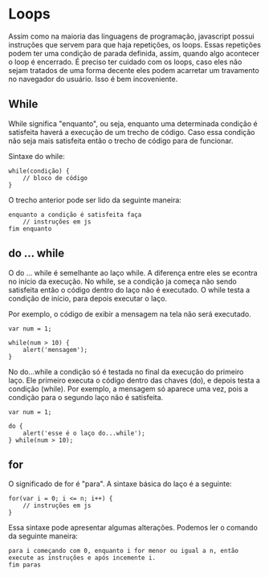 # Loops

Assim como na maioria das linguagens de programação, javascript possui instruções que servem para que haja repetições, os loops. Essas repetições podem ter uma condição de parada definida, assim, quando algo acontecer o loop é encerrado.
É preciso ter cuidado com os loops, caso eles não sejam tratados de uma forma decente eles podem acarretar um travamento no navegador do usuário. Isso é bem incoveniente.

## While

While significa "enquanto", ou seja, enquanto uma determinada condição é satisfeita haverá a execução de um trecho de código. Caso essa condição não seja mais satisfeita então o trecho de código para de funcionar.

Sintaxe do while:

```
while(condição) {
    // bloco de código
}
```
O trecho anterior pode ser lido da seguinte maneira:
```
enquanto a condição é satisfeita faça
    // instruções em js
fim enquanto
```

## do ... while

O do ... while é semelhante ao laço while. A diferença entre eles se econtra no início da execução. No while, se a condição ja começa não sendo satisfeita então o código dentro do laço não é executado. O while testa a condição de início, para depois executar o laço.

Por exemplo, o código de exibir a mensagem na tela não será executado.
```
var num = 1;

while(num > 10) {
    alert('mensagem');
}
```

No do...while a condição só é testada no final da execução do primeiro laço. Ele primeiro executa o código dentro das chaves (do), e depois testa a condição (while).
Por exemplo, a mensagem só aparece uma vez, pois a condição para o segundo laço não é satisfeita.
``` 
var num = 1;

do {
    alert('esse é o laço do...while');
} while(num > 10);

```

## for

O significado de for é "para". A sintaxe básica do laço é a seguinte:

```
for(var i = 0; i <= n; i++) {
    // instruções em js
}
```

Essa sintaxe pode apresentar algumas alterações. Podemos ler o comando da seguinte maneira:

``` 
para i começando com 0, enquanto i for menor ou igual a n, então execute as instruções e após incemente i.
fim paras
```